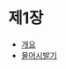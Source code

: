 # 제1장
* [개요](/6/Jikan/ReadStart/Itchi/StoryStart.md)
* [물어시발기](/6/Jikan/ReadStart/Itchi/Prologue.md)
